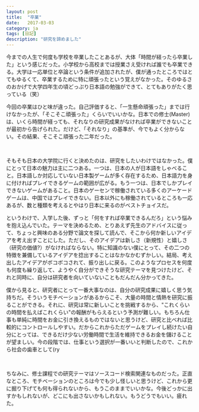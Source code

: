 ```yaml
---
layout: post
title:  "卒業"
date:   2017-03-03
category: ja
tags: [日記]
description: "研究を諦めました"
---
```


今までの人生で何度も学校を卒業したことあるが、大体「時間が経ったら卒業した」という感じだった。小学校から高校までは授業さえ受ければ誰でも卒業できる。大学は一応単位と卒論という条件が追加されたが、僕が通ったところではとてもゆるくて、卒業するために特に頑張ったという覚えがなかった。そのゆるさのおかげで大学四年生の頃どっぷり日本語の勉強ができて、とてもありがたく思っている（笑）

今回の卒業はひと味が違った。自己評価すると、「一生懸命頑張った」までは行けなかったが、「そこそこ頑張った」くらいでいいかな。日本での修士(Master)は、いくら時間が経っても、それなりの研究成果がなければ卒業ができないことが最初から告げられた。だけど、「それなり」の基準が、今でもよく分からない。その結果、そこそこ頑張った二年だった。

<br/>

そもそも日本の大学院に行くと決めたのは、研究をしたいわけではなかった。僕にとって日本の魅力は主に二つある。一つは、日本の人が日本語をしゃべること。日本語しか対応していない日本製ゲームが多く存在するため、日本語力を身に付ければプレイできるゲームの範囲が広がる。もう一つは、日本でしかプレイできないゲームがあること。日本のゲーセンで稼働されている多くのアーケードゲームは、中国ではプレイできない。日本以外にも稼働されているところも一応あるが、数と種類を考えるとやはり日本に来るのがベストチョイスだ。

というわけで、入学した後、ずっと「何をすれば卒業できるんだろ」という悩みを抱え込んでいた。テーマを決めるため、とりあえず先生のアドバイスに従って、ちょっと興味のある分野で論文を探して読んで、そこから何か新しいアイデアを考え出すことにした。ただし、そのアイデアは新しさ（新規性）と嬉しさ（研究の価値?）がなければならない。特に知識のない僕にとって、その二つの特徴を兼備しているアイデアを捻出することはなかなかむずかしい。結局、考え出したアイデアがボコボコされて、振り出しに戻る。このようなプロセスを何度も何度も繰り返して、ようやく自分ができそうな研究テーマを見つけたけど、それと同時に、自分は研究者を向いていないこともだんだん分かってきた。

僕から見ると、研究者にとって一番大事なのは、自分の研究成果に嬉しく思う気持ちだ。そういうモチベーションがあるからこそ、大量の時間と情熱を研究に振ることができる。それに、研究は常に新しいことを挑戦するから、"これくらいの時間を払えばこれくらい"の報酬がもらえるという予測が難しい。もちろん仕事も単純に時間をお金に引き換えるものではないと思うけど、研究と比べれば比較的にコントロールしやすい。だからこれからただゲームをプレイし続けたい自分にとっては、できるだけ少ない労働時間で生活を維持できるお金を儲けることが望ましい。今の段階では、仕事という選択が一番いいと判断したので、これから社会の歯車として(ry

<br/>

ちなみに、修士課程での研究テーマはソースコード検索関連なものだった。正直なところ、モチベーションのところは今でも少し怪しいと思うけど、これから更に掘り下げても何も得られないから、もうこのままでいいかな。今後どっかに出すかもしれないが、どこにも出さないかもしれない。もうどうでもいい。疲れた。